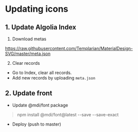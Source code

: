 # Updating icons

## 1. Update Algolia Index

1. Download metas

https://raw.githubusercontent.com/Templarian/MaterialDesign-SVG/master/meta.json

2. Clear records

- Go to Index, clear all records.
- Add new records by uploading `meta.json`

## 2. Update front

- Update @mdi/font package 

 > npm install @mdi/font@latest --save --save-exact

- Deploy (push to master)